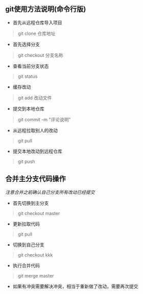 ## git使用方法说明(命令行版)

- 首先从远程仓库导入项目

> git clone  仓库地址

- 首先选择分支

> git checkout 分支名称

- 查看当前分支状态

>git status

- 缓存改动

> git add 改动文件

- 提交到本地仓库

>git commit -m "评论说明"

- 从远程拉取别人的改动

> git pull

- 提交本地改动到远程仓库

> git push

## 合并主分支代码操作

*注意合并之前确认自己分支所有改动已经提交*

- 首先切换到主分支

> git checkout master

- 更新拉取代码

> git pull

- 切换到自己分支

> git checkout kkk

- 执行合并代码

> git merge master

- 如果有冲突需要解决冲突，相当于重新做了改动，需要再次提交